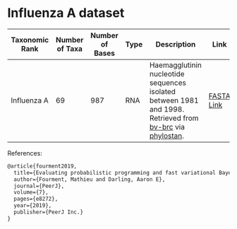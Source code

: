 # Influenza A dataset

| Taxonomic Rank | Number of Taxa | Number of Bases | Type | Description | Link |
| -------------- | -------------- | --------------- | ---- |------------ | ---- |
| Influenza A    | 69             | 987             | RNA  | Haemagglutinin nucleotide sequences isolated between 1981 and 1998. Retrieved from [bv-brc](https://www.bv-brc.org) via [phylostan](https://github.com/4ment/phylostan). | [FASTA Link](https://raw.githubusercontent.com/4ment/phylostan/2ac68ac87cc6057efe556fa178fa391607ec5c3b/examples/fluA/fluA.fa) |

References:

```latex
@article{fourment2019,
  title={Evaluating probabilistic programming and fast variational Bayesian inference in phylogenetics},
  author={Fourment, Mathieu and Darling, Aaron E},
  journal={PeerJ},
  volume={7},
  pages={e8272},
  year={2019},
  publisher={PeerJ Inc.}
}
```
